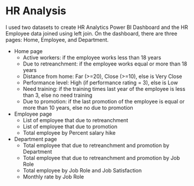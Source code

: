 # HR Analysis

I used two datasets to create HR Analytics Power BI Dashboard and the HR Employee data joined using left join. On the dashboard, there are three pages: Home, Employee, and Department.

- Home page
    - Active workers: if the employee works less than 18 years
    - Due to retreanchment: if the employee works equal or more than 18 years
    - Distance from home: Far (>=20), Close (>=10), else is Very Close
    - Performance level: High (if performance rating = 3), else is Low
    - Need training: if the training times last year of the employee is less than 3, else no need training
    - Due to promotion: if the last promotion of the employee is equal or more than 10 years, else no due to promotion
- Employee page
    - List of employee that due to retreanchment
    - List of employee that due to promotion
    - Total employee by Percent salary hike
- Department page
    - Total employee that due to retreanchment and promotion by Department
    - Total employee that due to retreanchment and promotion by Job Role
    - Total employee by Job Role and Job Satisfaction
    - Monthly rate by Job Role
